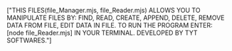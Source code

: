 ["THIS FILES(file_Manager.mjs, file_Reader.mjs) ALLOWS YOU TO MANIPULATE FILES BY: FIND, READ, CREATE, APPEND, DELETE, REMOVE DATA FROM FILE, EDIT DATA IN FILE. TO RUN THE PROGRAM ENTER: [node file_Reader.mjs] IN YOUR TERMINAL. DEVELOPED BY TYT SOFTWARES."]